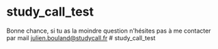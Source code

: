 # study_call_test

Bonne chance, si tu as la moindre question n'hésites pas à me contacter par mail julien.bouland@studycall.fr # study_call_test
